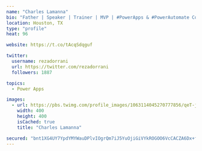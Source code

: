 ```yaml
---
name: "Charles Lamanna"
bio: "Father | Speaker | Trainer | MVP | #PowerApps & #PowerAutomate Community Super User | YouTuber Right-pointing triangle http://youtube.com/c/rezadorrani | Learn - Share - Clockwise rightwards and leftwards open circle arrows"
location: Houston, TX
type: "profile"
heat: 96

website: https://t.co/tAcqSdqguf

twitter:
  username: rezadorrani
  url: https://twitter.com/rezadorrani
  followers: 1887

topics:
  - Power Apps

images:
  - url: https://pbs.twimg.com/profile_images/1063114045270777856/qeT-jpWr_400x400.jpg
    width: 400
    height: 400
    isCached: true
    title: "Charles Lamanna"

secured: "bnt1XG4UY7YpdYMYWauDPlvIOgrQm7iJ5YuOjiGiVYkROGOO6VcCACZA6Dx+f8G6duD/VLBfELqH+4FvbumEjHCdgx8rvIQa+5q01FGclGdmMSNPcZHjShwtQdV6nuYPdD4jZb0xLk9aDtjuro9L58ls0vGmfWqSdOfC0o/XeWpQOB0/X5g/2CzVxJ6s2ROcdimg8cIIHP8uUC1bD519guL7dPwGCuCMS2JHV1+99lB5oXA7O3YNIi3oYufLDTpdblYhGaK7oNpwurEPol/rafSNjbIFoF+YZfBDhA85ietH2GQ1Pb7+CCazNBWRsY89CuSzReyMrTzJ2UFKzeC7cLkro5vIIJtORbWWRxkHtjglXXNG0OvaxwFNKrJQ+dXJduY3UduH7wqIYuhx9e+0zNClmvgKqXl/BUzb3yO1LOg=;PJjujF4SRrTj4HYl2XU+nQ=="
---
```


